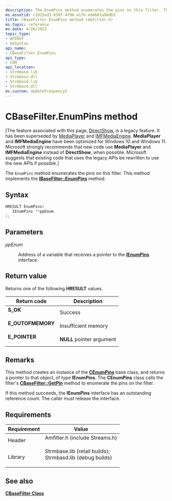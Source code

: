 ```yaml
---
description: The EnumPins method enumerates the pins on this filter. This method implements the IBaseFilter::EnumPins method.
ms.assetid: c1015ed3-658f-4f96-a1fb-e04b81a9ddb5
title: CBaseFilter.EnumPins method (Amfilter.h)
ms.topic: reference
ms.date: 4/26/2023
topic_type: 
- APIRef
- kbSyntax
api_name: 
- CBaseFilter.EnumPins
api_type: 
- COM
api_location: 
- Strmbase.lib
- Strmbase.dll
- Strmbasd.lib
- Strmbasd.dll
ms.custom: UpdateFrequency5
---
```


# CBaseFilter.EnumPins method

\[The feature associated with this page, [DirectShow](/windows/win32/directshow/directshow), is a legacy feature. It has been superseded by [MediaPlayer](/uwp/api/Windows.Media.Playback.MediaPlayer) and [IMFMediaEngine](/windows/win32/api/mfmediaengine/nn-mfmediaengine-imfmediaengine). **MediaPlayer** and **IMFMediaEngine** have been optimized for Windows 10 and Windows 11. Microsoft strongly recommends that new code use **MediaPlayer** and **IMFMediaEngine** instead of **DirectShow**, when possible. Microsoft suggests that existing code that uses the legacy APIs be rewritten to use the new APIs if possible.\]

The `EnumPins` method enumerates the pins on this filter. This method implements the [**IBaseFilter::EnumPins**](/windows/desktop/api/Strmif/nf-strmif-ibasefilter-enumpins) method.

## Syntax


```C++
HRESULT EnumPins(
   IEnumPins **ppEnum
);
```



## Parameters

<dl> <dt>

*ppEnum* 
</dt> <dd>

Address of a variable that receives a pointer to the [**IEnumPins**](/windows/desktop/api/Strmif/nn-strmif-ienumpins) interface.

</dd> </dl>

## Return value

Returns one of the following **HRESULT** values.



| Return code                                                                                   | Description                          |
|-----------------------------------------------------------------------------------------------|--------------------------------------|
| <dl> <dt>**S\_OK**</dt> </dl>          | Success<br/>                   |
| <dl> <dt>**E\_OUTOFMEMORY**</dt> </dl> | Insufficient memory<br/>       |
| <dl> <dt>**E\_POINTER**</dt> </dl>     | **NULL** pointer argument<br/> |



 

## Remarks

This method creates an instance of the [**CEnumPins**](cenumpins.md) base class, and returns a pointer to that object, of type **IEnumPins**. The **CEnumPins** class calls the filter's [**CBaseFilter::GetPin**](cbasefilter-getpin.md) method to enumerate the pins on the filter.

If this method succeeds, the **IEnumPins** interface has an outstanding reference count. The caller must release the interface.

## Requirements



| Requirement | Value |
|--------------------|--------------------------------------------------------------------------------------------------------------------------------------------------------------------------------------------|
| Header<br/>  | <dl> <dt>Amfilter.h (include Streams.h)</dt> </dl>                                                                                  |
| Library<br/> | <dl> <dt>Strmbase.lib (retail builds); </dt> <dt>Strmbasd.lib (debug builds)</dt> </dl> |



## See also

<dl> <dt>

[**CBaseFilter Class**](cbasefilter.md)
</dt> </dl>

 

 




